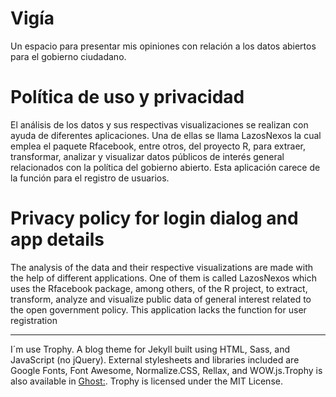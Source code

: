 # Vigía 
Un espacio para presentar mis opiniones con relación a los datos abiertos para el gobierno ciudadano. 

# Política de uso y privacidad
El análisis de los datos y sus respectivas visualizaciones se realizan con ayuda de diferentes aplicaciones. Una de ellas se llama LazosNexos la cual emplea el paquete Rfacebook, entre otros, del proyecto R, para extraer, transformar, analizar y visualizar datos públicos de interés general relacionados con la política del gobierno abierto. Esta aplicación carece de la función para el registro de usuarios.

# Privacy policy for login dialog and app details
The analysis of the data and their respective visualizations are made with the help of different applications. One of them is called LazosNexos which uses the Rfacebook package, among others, of the R project, to extract, transform, analyze and visualize public data of general interest related to the open government policy. This application lacks the function for user registration

--- 
I´m use Trophy. A blog theme for Jekyll built using HTML, Sass, and JavaScript (no jQuery). External stylesheets and libraries included are Google Fonts, Font Awesome, Normalize.CSS, Rellax, and WOW.js.Trophy is also available in [Ghost:](https://github.com/thomasvaeth/trophy-ghost). Trophy is licensed under the MIT License.
